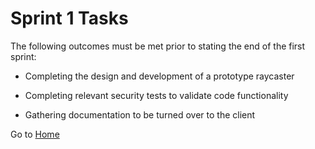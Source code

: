 # Sprint 1 Tasks

The following outcomes must be met prior to stating the end of the first sprint: 

- Completing the design and development of a prototype raycaster 

- Completing relevant security tests to validate code functionality 

- Gathering documentation to be turned over to the client

Go to [Home](https://github.com/gettingera/Blunder)
